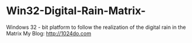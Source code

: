 # Win32-Digital-Rain-Matrix-
Windows 32 - bit platform to follow the realization of the digital rain in the Matrix
My Blog: http://1024do.com
